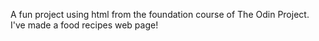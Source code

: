 A fun project using html from the foundation course of The Odin Project.
I've made a food recipes web page!